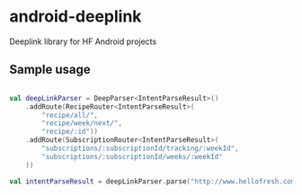 # android-deeplink

Deeplink library for HF Android projects


## Sample usage
```kotlin

val deepLinkParser = DeepParser<IntentParseResult>()
    .addRoute(RecipeRouter<IntentParseResult>(
        "recipe/all/",
        "recipe/week/next/",
        "recipe/:id"))
    .addRoute(SubscriptionRouter<IntentParseResult>(
        "subscriptions/:subscriptionId/tracking/:weekId",
        "subscriptions/:subscriptionId/weeks/:weekId"
    ))

val intentParseResult = deepLinkParser.parse("http://www.hellofresh.com/recipe/1234")
```